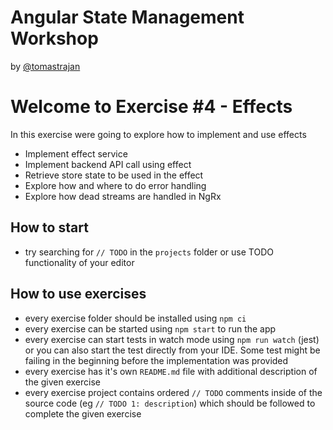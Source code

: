 # Angular State Management Workshop

by [@tomastrajan](https://twitter.com/tomastrajan)

# Welcome to Exercise #4 - Effects

In this exercise were going to explore how to implement and use effects

- Implement effect service
- Implement backend API call using effect
- Retrieve store state to be used in the effect
- Explore how and where to do error handling
- Explore how dead streams are handled in NgRx


## How to start

- try searching for `// TODO` in the `projects` folder or use TODO functionality of your editor 

## How to use exercises

- every exercise folder should be installed using `npm ci`
- every exercise can be started using `npm start` to run the app
- every exercise can start tests in watch mode using `npm run watch` (jest) or you can also start the test directly from your IDE. Some test might be failing in the beginning before the implementation was provided
- every exercise has it's own `README.md` file with additional description of the given exercise
- every exercise project contains ordered `// TODO` comments inside of the source code (eg `// TODO 1: description`) which should be followed to complete the given exercise
